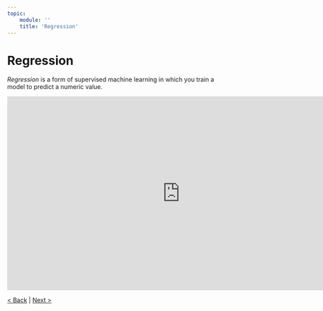 ```yaml
---
topic:
    module: ''
    title: 'Regression'
---
```


# Regression

*Regression* is a form of supervised machine learning in which you train a model to predict a numeric value.

<iframe width="800" height="450" src="https://www.youtube.com/embed/cvFKGIDKBPI" title="Regression" frameborder="0" allow="accelerometer; autoplay; clipboard-write; encrypted-media; gyroscope; picture-in-picture" allowfullscreen></iframe>

[< Back](./05-01-ml-basics.md) | [Next >](./05-03-classification.md)
